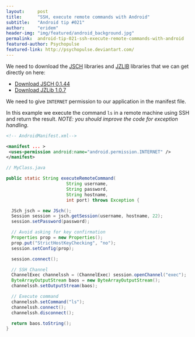 ```yaml
---
layout:     post
title:      "SSH, execute remote commands with Android"
subtitle:   "Android tip #021"
author:     "eridem"
header-img: "img/featured/android_background.jpg"
permalink:  android-tip-021-ssh-execute-remote-commands-with-android
featured-author: Psychopulse
featured-link: http://psychopulse.deviantart.com/
---
```


We need to download the [JSCH](http://www.jcraft.com/jsch/) libraries and [JZLIB](http://www.jcraft.com/jzlib/) libraries that we can get directly on here:

- [Download JSCH 0.1.44](http://sourceforge.net/projects/jsch/files/jsch.jar/0.1.44/jsch-0.1.44.jar/download)
- [Download JZLib 1.0.7](http://www.jcraft.com/jzlib/jzlib-1.0.7.tar.gz)

We need to give `INTERNET` permission to our application in the manifest file.

In this example we execute the command `ls` in a remote machine using SSH and return the result. *NOTE: you should improve the code for exception handling.*

```xml
<!-- AndroidManifest.xml-->

<manifest ... >
 <uses-permission android:name="android.permission.INTERNET" />
</manifest>
```

```java
// MyClass.java

public static String executeRemoteCommand(
                       String username,
                       String password,
                       String hostname,
                       int port) throws Exception {     

  JSch jsch = new JSch();
  Session session = jsch.getSession(username, hostname, 22);
  session.setPassword(password);

  // Avoid asking for key confirmation
  Properties prop = new Properties();
  prop.put("StrictHostKeyChecking", "no");
  session.setConfig(prop);

  session.connect();

  // SSH Channel
  ChannelExec channelssh = (ChannelExec) session.openChannel("exec");      
  ByteArrayOutputStream baos = new ByteArrayOutputStream();
  channelssh.setOutputStream(baos);

  // Execute command
  channelssh.setCommand("ls");
  channelssh.connect();        
  channelssh.disconnect();

  return baos.toString();
}
```
